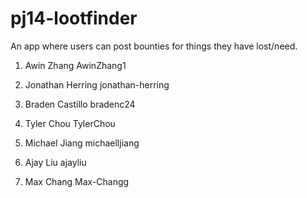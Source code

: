# pj14-lootfinder
An app where users can post bounties for things they have lost/need.

1. Awin Zhang AwinZhang1

1. Jonathan Herring jonathan-herring

1. Braden Castillo bradenc24

1. Tyler Chou TylerChou

1. Michael Jiang michaelljiang

1. Ajay Liu ajayliu

1. Max Chang Max-Changg
